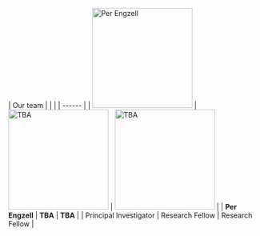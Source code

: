 
| Our team | | |
| ------ |
| <img src="https://perengzell.com/portrait.jpg" alt="Per Engzell" width="200"/> | <img src="/mamo/images/avatar-default.png" alt="TBA" width="200"/> | <img src="/mamo/images/avatar-default.png" alt="TBA" width="200"/> | 
| **Per Engzell** | **TBA** | **TBA** |
| Principal Investigator | Research Fellow | Research Fellow |
